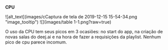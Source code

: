 **CPU**





![alt_text](images/cCaptura de tela de 2019-12-15 15-54-34.png "image_tooltip")
![](images/table 1-1.png?raw=true)


O uso da CPU tem seus picos em 3 ocasiões: no start  do app, na criação de novas salas do deej.ai e na hora de fazer a requisições da playlist. Nenhum pico de cpu parece incomum.

